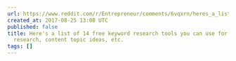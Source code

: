 ```yaml
---
url: https://www.reddit.com/r/Entrepreneur/comments/6vqxrn/heres_a_list_of_14_free_keyword_research_tools/
created_at: 2017-08-25 13:08 UTC
published: false
title: Here's a list of 14 free keyword research tools you can use for SEO, market
  research, content topic ideas, etc.
tags: []
---
```



